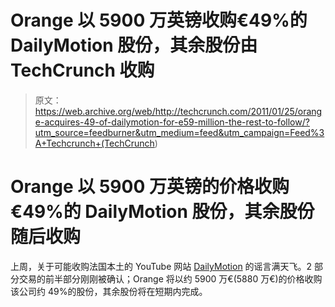 # Orange 以 5900 万英镑收购€49%的 DailyMotion 股份，其余股份由 TechCrunch 收购

> 原文：<https://web.archive.org/web/http://techcrunch.com/2011/01/25/orange-acquires-49-of-dailymotion-for-e59-million-the-rest-to-follow/?utm_source=feedburner&utm_medium=feed&utm_campaign=Feed%3A+Techcrunch+(TechCrunch>)

# Orange 以 5900 万英镑的价格收购€49%的 DailyMotion 股份，其余股份随后收购

上周，关于可能收购法国本土的 YouTube 网站 [DailyMotion](https://web.archive.org/web/20230202234231/http://www.dailymotion.com/fr) 的谣言满天飞。2 部分交易的前半部分刚刚被确认；Orange 将以约 5900 万€(5880 万€)的价格收购该公司约 49%的股份，其余股份将在短期内完成。